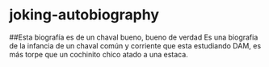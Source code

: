 # joking-autobiography
##Esta biografía es de un chaval bueno, bueno de verdad
Es una biografia de la infancia de un chaval común y corriente que esta estudiando DAM, es más torpe que un cochinito chico atado a una estaca.
